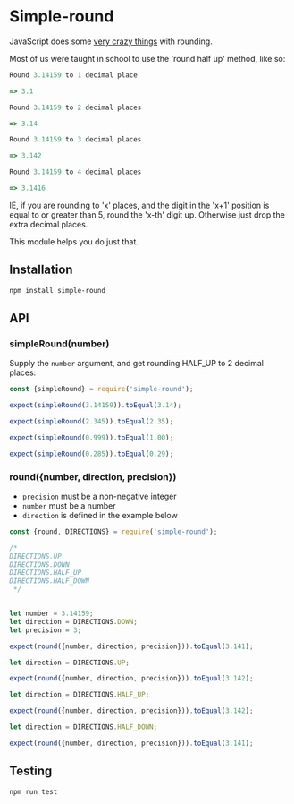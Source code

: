# Simple-round

JavaScript does some [very crazy things](https://developer.mozilla.org/en-US/docs/Web/JavaScript/Reference/Global_Objects/Math/round) with rounding.  

Most of us were taught in school to use the 'round half up' method, like so:

```javascript
Round 3.14159 to 1 decimal place

=> 3.1

Round 3.14159 to 2 decimal places

=> 3.14

Round 3.14159 to 3 decimal places

=> 3.142

Round 3.14159 to 4 decimal places

=> 3.1416

```

IE, if you are rounding to 'x' places, and the digit in the 'x+1' position is equal to or greater than 5, round the 'x-th' digit up.  Otherwise just drop the extra decimal places.

This module helps you do just that.

## Installation

```bash
npm install simple-round
```

## API

### simpleRound(number)
Supply the `number` argument, and get rounding HALF_UP to 2 decimal places:

```javascript
const {simpleRound} = require('simple-round');

expect(simpleRound(3.14159)).toEqual(3.14);

expect(simpleRound(2.345)).toEqual(2.35);

expect(simpleRound(0.999)).toEqual(1.00);

expect(simpleRound(0.285)).toEqual(0.29);
```

### round({number, direction, precision})

- `precision` must be a non-negative integer
- `number` must be a number
- `direction` is defined in the example below

```javascript
const {round, DIRECTIONS} = require('simple-round');

/*
DIRECTIONS.UP
DIRECTIONS.DOWN
DIRECTIONS.HALF_UP
DIRECTIONS.HALF_DOWN
 */


let number = 3.14159;
let direction = DIRECTIONS.DOWN;
let precision = 3;

expect(round({number, direction, precision})).toEqual(3.141);

let direction = DIRECTIONS.UP;

expect(round({number, direction, precision})).toEqual(3.142);

let direction = DIRECTIONS.HALF_UP;

expect(round({number, direction, precision})).toEqual(3.142);

let direction = DIRECTIONS.HALF_DOWN;

expect(round({number, direction, precision})).toEqual(3.141);

```
## Testing

```bash
npm run test
```
